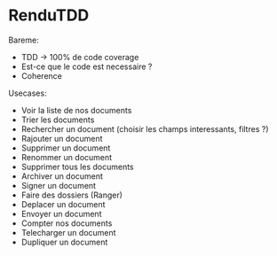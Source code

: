 # RenduTDD

Bareme:

* TDD -> 100% de code coverage
* Est-ce que le code est necessaire ?
* Coherence

Usecases:

* Voir la liste de nos documents
* Trier les documents
* Rechercher un document (choisir les champs interessants, filtres ?)
* Rajouter un document
* Supprimer un document
* Renommer un document
* Supprimer tous les documents
* Archiver un document
* Signer un document
* Faire des dossiers (Ranger)
* Deplacer un document
* Envoyer un document
* Compter nos documents
* Telecharger un document
* Dupliquer un document
